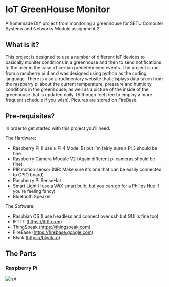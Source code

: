 # IoT GreenHouse Monitor
 A homemade DIY project from monitoring a greenhouse for SETU Computer Systems and Networks Module assignment 2.

## What is it?
This project is designed to use a number of different IoT devices to basically moniter conditions in a greenhouse and then to send notifications to the user in the case of certian predetermined events. The project is ran from a raspberry pi 4 and was designed using python as the coding language. There is also a rudimentary website that displays data taken from the raspberry pi about the current temperature, pressure and humidity conditions in the greenhouse; as well as a picture of the inside of the greenhouse that is updated daily. (Although feel free to employ a more frequent schedule if you wish). Pictures are stored on FireBase.

## Pre-requisites?
In order to get started with this project you'll need:

The Hardware: 

* Raspberry Pi (I use a Pi 4 Model B) but I'm fairly sure a Pi 3 should be fine
* Raspberry Camera Module V2 (Again different pi cameras should be fine)
* PIR motion sensor (NB: Make sure it's one that can be easily connected to GPIO board)
* Raspberry Pi SenseHat
* Smart Light (I use a WiX smart bulb, but you can go for a Philips Hue if you're feeling fancy)
* Bluetooth Speaker

The Software:

* Raspbian OS (I use headless and connect over ssh but GUI is fine too)
* IFTTT (https://ifttt.com)
* ThingSpeak (https://thingspeak.com)
* FireBase (https://firebase.google.com)
* Blynk (https://blynk.io)

## The Parts
### Raspberry Pi
![rpi](https://user-images.githubusercontent.com/97414396/209255774-4d2619de-9d87-42f0-9e3b-edb9d873a96c.jpg)
